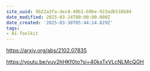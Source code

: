 ```yaml
---
site_uuid: 9b22a3fa-dec8-40b1-b9be-923adb518b84
date_modified: 2025-03-24T00:00:00.000Z
date_created: '2025-03-30T05:44:14.829Z'
tags:
- AI-Toolkit
---
```




https://arxiv.org/abs/2102.07835

https://youtu.be/vuv2hHKf0to?si=40kxTxVLcNLMcQGH